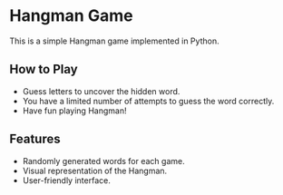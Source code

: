 # Hangman Game

This is a simple Hangman game implemented in Python. 

## How to Play

- Guess letters to uncover the hidden word.
- You have a limited number of attempts to guess the word correctly.
- Have fun playing Hangman!

## Features

- Randomly generated words for each game.
- Visual representation of the Hangman.
- User-friendly interface.